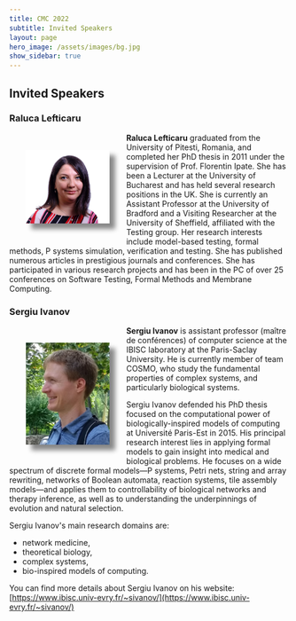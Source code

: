 ```yaml
---
title: CMC 2022
subtitle: Invited Speakers
layout: page
hero_image: /assets/images/bg.jpg
show_sidebar: true
---
```


## Invited Speakers

### Raluca Lefticaru


<img src="/assets/images/invited/lefticaru.jpeg" alt="Raluca Lefticaru" style="float: left; width: 30%; box-shadow: 10px 10px 8px #888888; margin: 30px">

**Raluca Lefticaru** graduated from the University of Pitesti, Romania, and completed her PhD thesis in 2011 under the supervision of Prof. Florentin Ipate. She has been a Lecturer at the University of Bucharest and has held several research positions in the UK. She is currently an Assistant Professor at the University of Bradford and a Visiting Researcher at the University of Sheffield, affiliated with the Testing group. Her research interests include model-based testing, formal methods, P systems simulation, verification and testing. She has published numerous articles in prestigious journals and conferences. She has participated in various research projects and has been in the PC of over 25 conferences on Software Testing, Formal Methods and Membrane Computing.

### Sergiu Ivanov

<img src="/assets/images/invited/ivanov.jpeg" alt="Sergiu Ivanov" style="float: left; width: 30%; box-shadow: 10px 10px 8px #888888; margin: 30px">

**Sergiu Ivanov** is assistant professor (maître de conférences) of computer science at the IBISC laboratory at the Paris-Saclay University. He is currently member of team COSMO, who study the fundamental properties of complex systems, and particularly biological systems.

Sergiu Ivanov defended his PhD thesis focused on the computational power of biologically-inspired models of computing at Université Paris-Est in 2015. His principal research interest lies in applying formal models to gain insight into medical and biological problems. He focuses on a wide spectrum of discrete formal models—P systems, Petri nets, string and array rewriting, networks of Boolean automata, reaction systems, tile assembly models—and applies them to controllability of biological networks and therapy inference, as well as to understanding the underpinnings of evolution and natural selection.

Sergiu Ivanov's main research domains are:

- network medicine,
- theoretical biology,
- complex systems,
- bio-inspired models of computing.

You can find more details about Sergiu Ivanov on his website: [https://www.ibisc.univ-evry.fr/~sivanov/](https://www.ibisc.univ-evry.fr/~sivanov/)
